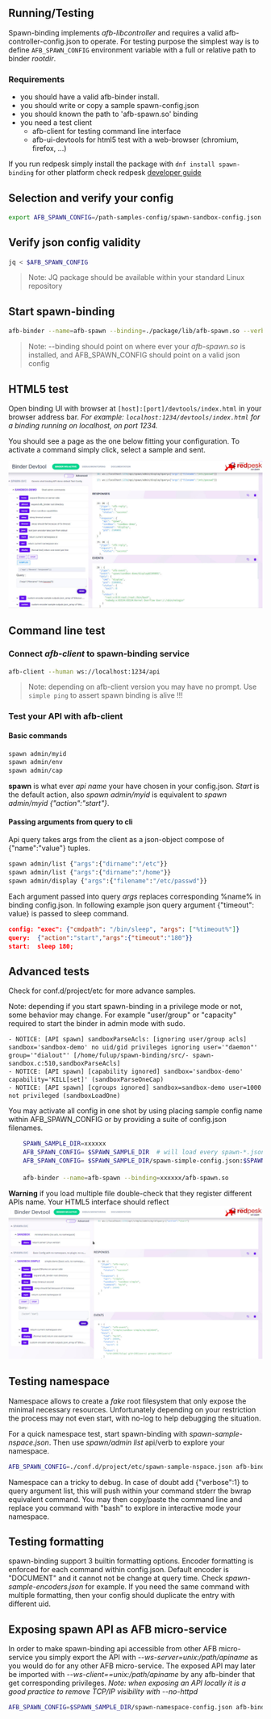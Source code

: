 ## Running/Testing

Spawn-binding implements *afb-libcontroller* and requires a valid afb-controller-config.json to operate. For testing purpose the simplest way
is to define `AFB_SPAWN_CONFIG` environment variable with a full or relative path to binder *rootdir*.

### Requirements

* you should have a valid afb-binder install.
* you should write or copy a sample spawn-config.json
* you should known the path to 'afb-spawn.so' binding
* you need a test client
  * afb-client for testing command line interface
  * afb-ui-devtools for html5 test with a web-browser (chromium, firefox, ...)

If you run redpesk simply install the package with `dnf install spawn-binding` for other platform check redpesk [developer guide](../../developer-guides/host-configuration/docs/1-Setup-your-build-host.html)

## Selection and verify your config

``` bash
export AFB_SPAWN_CONFIG=/path-samples-config/spawn-sandbox-config.json
```

## Verify json config validity

``` bash
jq < $AFB_SPAWN_CONFIG
```

>Note: JQ package should be available within your standard Linux repository

## Start spawn-binding

``` bash
afb-binder --name=afb-spawn --binding=./package/lib/afb-spawn.so --verbose
```

>Note: --binding should point on where ever your *afb-spawn.so* is installed, and AFB_SPAWN_CONFIG should point on a valid json config

## HTML5 test

Open binding UI with browser at `[host]:[port]/devtools/index.html` in your browser address bar.
*For example: `localhost:1234/devtools/index.html` for a binding running on localhost, on port 1234.*

You should see a page as the one below fitting your configuration. To activate a command simply click, select a sample and sent.

![afb-ui-devtool](assets/spawn-binding-exec.jpg)

## Command line test

### Connect *afb-client* to spawn-binding service

``` bash
afb-client --human ws://localhost:1234/api
```

>Note: depending on afb-client version you may have no prompt. Use `simple ping` to assert spawn binding is alive !!!

### Test your API with afb-client

#### Basic commands

```bash
spawn admin/myid
spawn admin/env
spawn admin/cap
```

**spawn** is what ever *api name* your have chosen in your config.json. *Start* is the default action, also *spawn admin/myid* is equivalent to *spawn admin/myid {"action":"start"}*.

#### Passing arguments from query to cli

Api query takes args from the client as a json-object compose of {"name":"value"} tuples.

```bash
spawn admin/list {"args":{"dirname":"/etc"}}
spawn admin/list {"args":{"dirname":"/home"}}
spawn admin/display {"args":{"filename":"/etc/passwd"}}
```

Each argument passed into query *args* replaces corresponding %name% in binding config.json. In following example json query argument {"timeout": value} is passed to sleep command.

```json
config: "exec": {"cmdpath": "/bin/sleep", "args": ["%timeout%"]}
query:  {"action":"start","args":{"timeout":"180"}}
start:  sleep 180;

```

## Advanced tests

Check for conf.d/project/etc for more advance samples.

Note: depending if you start spawn-binding in a privilege mode or not, some behavior may change. For example "user/group" or "capacity" required to start the binder in admin mode with sudo.

```log
- NOTICE: [API spawn] sandboxParseAcls: [ignoring user/group acls] sandbox='sandbox-demo' no uid/gid privileges ignoring user='"daemon"' group='"dialout"' [/home/fulup/spawn-binding/src/- spawn-sandbox.c:510,sandboxParseAcls]
- NOTICE: [API spawn] [capability ignored] sandbox='sandbox-demo' capability='KILL[set]' (sandboxParseOneCap)
- NOTICE: [API spawn] [cgroups ignored] sandbox=sandbox-demo user=1000 not privileged (sandboxLoadOne)
```

You may activate all config in one shot by using placing sample config name within AFB_SPAWN_CONFIG or by providing a suite of config.json filenames.

```bash
    SPAWN_SAMPLE_DIR=xxxxxx
    AFB_SPAWN_CONFIG= $SPAWN_SAMPLE_DIR  # will load every spawn-*.json config for given directory
    AFB_SPAWN_CONFIG= $SPAWN_SAMPLE_DIR/spawn-simple-config.json:$SPAWN_SAMPLE_DIR/spawn-minimal-config.json # load corresponding configs

    afb-binder --name=afb-spawn --binding=xxxxxx/afb-spawn.so
```

**Warning** if you load multiple file double-check that they register different APIs name. Your HTML5 interface should reflect
![spawn-biding-html5](assets/spawn-binding-dualconf.jpg)

## Testing namespace

Namespace allows to create a *fake* root filesystem that only expose the minimal necessary resources. Unfortunately depending on your restriction the process may not even start, with no-log to help debugging the situation.

For a quick namespace test, start spawn-binding with *spawn-sample-nspace.json*. Then use *spawn/admin list* api/verb to explore your namespace.

```bash
AFB_SPAWN_CONFIG=./conf.d/project/etc/spawn-sample-nspace.json afb-binder --name=afb-spawn --binding=./package/lib/afb-spawn.so
```

Namespace can a tricky to debug. In case of doubt add {"verbose":1} to query argument list, this will push within your command stderr the bwrap equivalent command. You may then copy/paste the command line and replace you command with "bash" to explore in interactive mode your namespace.

## Testing formatting

spawn-binding support 3 builtin formatting options. Encoder formatting is enforced for each command within config.json. Default encoder is "DOCUMENT" and it cannot not be change at query time. Check *spawn-sample-encoders.json* for example. If you need the same command with multiple formatting, then your config should duplicate the entry with different uid.

## Exposing spawn API as AFB micro-service

In order to make spawn-binding api accessible from other AFB micro-service you simply export the API with *--ws-server=unix:/path/apiname* as you would do for any other AFB micro-service. The exposed API may later be imported with *--ws-client==unix:/path/apiname* by any afb-binder that get corresponding privileges. *Note: when exposing an API locally it is a good practice to remove TCP/IP visibility with --no-httpd*

```bash
AFB_SPAWN_CONFIG=$SPAWN_SAMPLE_DIR/spawn-namespace-config.json afb-binder --no-httpd --ws-server=unix:/run/user/$UID/spawn --name=afb-spawn --binding=package/lib/afb-spawn.so -vvv --ws-server=unix:/run/user/$UID/spawn
```

